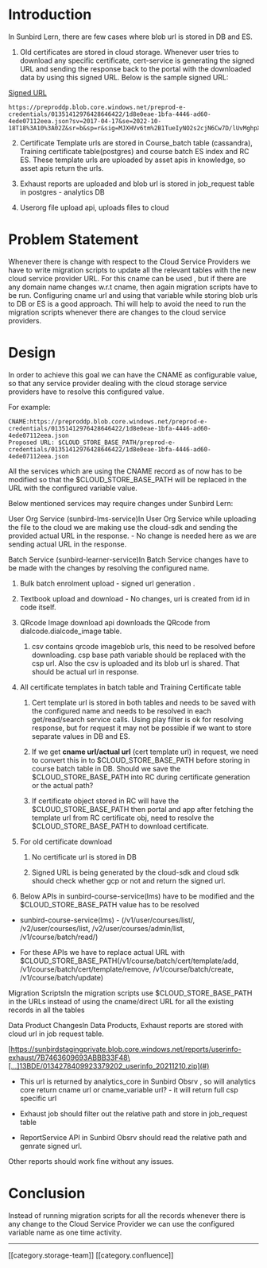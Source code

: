 
# Introduction
In Sunbird Lern, there are few cases where blob url is stored in DB and ES.


1. Old certificates are stored in cloud storage. Whenever user tries to download any specific certificate, cert-service is generating the signed URL and sending the response back to the portal with the downloaded data by using this signed URL. Below is the sample signed URL:



[Signed URL](https://preproddp.blob.core.windows.net/preprod-e-credentials/01351412976428646422/1d8e0eae-1bfa-4446-ad60-4ede07112eea.json?sv=2017-04-17&se=2022-10-18T18%3A10%3A02Z&sr=b&sp=r&sig=MJXHVv6tm%2B1TueIyNO2s2cjN6Cw7D/lUvMghpXGDkzE%3D)


```
https://preproddp.blob.core.windows.net/preprod-e-credentials/01351412976428646422/1d8e0eae-1bfa-4446-ad60-4ede07112eea.json?sv=2017-04-17&se=2022-10-18T18%3A10%3A02Z&sr=b&sp=r&sig=MJXHVv6tm%2B1TueIyNO2s2cjN6Cw7D/lUvMghpXGDkzE%3D
```
2. Certificate Template urls are stored in Course_batch table (cassandra), Training certificate table(postgres) and course batch ES index and RC ES. These template urls are uploaded by asset apis in knowledge, so asset apis return the urls.

3. Exhaust reports are uploaded and blob url is stored in job_request table in postgres - analytics DB

4. Userorg file upload api, uploads files to cloud


# Problem Statement
Whenever there is change with respect to the Cloud Service Providers we have to write migration scripts to update all the relevant tables with the new cloud service provider URL. For this cname can be used , but  if there are any domain name changes w.r.t cname, then again migration scripts have to be run. Configuring cname url and using that variable while storing blob urls to DB or ES is a good approach. Thi will help to avoid the need to run the migration scripts whenever there are changes to the cloud service providers. 


# Design
In order to achieve this  goal we can have the CNAME as configurable value, so that any service provider dealing with the cloud storage service providers have to resolve this configured value.

For example:


```
CNAME:https://preproddp.blob.core.windows.net/preprod-e-credentials/01351412976428646422/1d8e0eae-1bfa-4446-ad60-4ede07112eea.json
Proposed URL: $CLOUD_STORE_BASE_PATH/preprod-e-credentials/01351412976428646422/1d8e0eae-1bfa-4446-ad60-4ede07112eea.json
```
All the services which are using the CNAME record as of now has to be modified so that the $CLOUD_STORE_BASE_PATH will be replaced in the URL with the configured variable value.

Below mentioned services may require changes under Sunbird Lern:

User Org Service (sunbird-lms-service)In User Org Service while uploading the file to the cloud we are making use the cloud-sdk and sending the provided actual URL in the response. - No change is needed here as we are sending actual URL in the response.

Batch Service (sunbird-learner-service)In Batch Service changes have to be made with the changes by resolving the configured name.


1. Bulk batch enrolment upload - signed url generation .


1. Textbook upload and download - No changes, uri is created from id in code itself.


1. QRcode Image download api downloads the QRcode from dialcode.dialcode_image table.


    1. csv contains qrcode imageblob urls, this need to be resolved before downloading. csp base path variable should be replaced with the csp url. Also the csv is uploaded and its blob url is shared. That should be actual url in response.



    
1. All certificate templates in batch table and Training Certificate table


    1. Cert template url is stored in both tables and needs to be saved with the configured name and      needs to be resolved in each get/read/search service calls. Using play filter is ok for resolving response, but for request it may not be possible if we want to store separate values in DB and ES.


    1. If we get  **cname url/actual url**  (cert template url) in request, we need to convert this in to $CLOUD_STORE_BASE_PATH before storing in course batch table in DB. Should we save the $CLOUD_STORE_BASE_PATH into RC during certificate generation or the actual path?


    1. If certificate object stored in RC will have the $CLOUD_STORE_BASE_PATH then portal and app after fetching the template url from RC certificate obj, need to resolve the $CLOUD_STORE_BASE_PATH to download certificate. 



    
1. For old certificate download


    1. No certificate url is stored in DB


    1. Signed URL is being generated by the cloud-sdk and cloud sdk should check whether gcp or not and return the signed url.



    
1. Below APIs in sunbird-course-service(lms) have to be modified and the $CLOUD_STORE_BASE_PATH value has to be resolved 




* sunbird-course-service(lms) - (/v1/user/courses/list/, /v2/user/courses/list, /v2/user/courses/admin/list, /v1/course/batch/read/)


* For these APIs we have to replace actual URL with $CLOUD_STORE_BASE_PATH(/v1/course/batch/cert/template/add, /v1/course/batch/cert/template/remove, /v1/course/batch/create, /v1/course/batch/update)



Migration ScriptsIn the migration scripts use $CLOUD_STORE_BASE_PATH in the URLs instead of using the cname/direct URL for all the existing records in all the tables 

Data Product ChangesIn Data Products, Exhaust reports are stored with cloud url in job request table. 

[https://sunbirdstagingprivate.blob.core.windows.net/reports/userinfo-exhaust/7B7463609693ABBB33F48\[…]13BDE/0134278409923379202_userinfo_20211210.zip](#)


*  This url is returned by analytics_core in Sunbird Obsrv , so will analytics core return cname url or cname_variable url? - it will return full csp specific url


* Exhaust job should filter out the relative path and store in job_request table


* ReportService API in Sunbird Obsrv should read the  relative path and genrate signed url.



Other reports should work fine without any issues.


# Conclusion
Instead of running migration scripts for all the records whenever there is any change to the Cloud Service Provider we can use the configured variable name as one time activity. 



*****

[[category.storage-team]] 
[[category.confluence]] 

